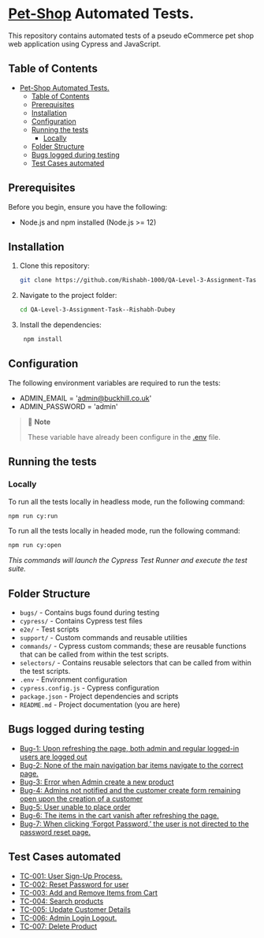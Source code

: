 
 
# [Pet-Shop](https://pet-shop.buckhill.com.hr/) Automated Tests.

This repository contains automated tests of a pseudo eCommerce pet shop web application using Cypress and JavaScript.

## Table of Contents

- [Pet-Shop Automated Tests.](#pet-shop-automated-tests)
  - [Table of Contents](#table-of-contents)
  - [Prerequisites](#prerequisites)
  - [Installation](#installation)
  - [Configuration](#configuration)
  - [Running the tests](#running-the-tests)
    - [Locally](#locally)
  - [Folder Structure](#folder-structure)
  - [Bugs logged during testing](#bugs-logged-during-testing)
  - [Test Cases automated](#test-cases-automated)

## Prerequisites

Before you begin, ensure you have the following:

- Node.js and npm installed (Node.js >= 12)

## Installation

1. Clone this repository:

   ```bash
   git clone https://github.com/Rishabh-1000/QA-Level-3-Assignment-Task--Rishabh-Dubey.git
   ```

2. Navigate to the project folder:

   ```bash
   cd QA-Level-3-Assignment-Task--Rishabh-Dubey
   ```

3. Install the dependencies:

   ```bash
    npm install
   ```

## Configuration

The following environment variables are required to run the tests:

- ADMIN_EMAIL = 'admin@buckhill.co.uk'
- ADMIN_PASSWORD = 'admin'

> 💬 **Note**
>
> These variable have already been configure in the [.env](.env) file.

## Running the tests

### Locally

To run all the tests locally in headless mode, run the following command:

```bash
npm run cy:run
```

To run all the tests locally in headed mode, run the following command:

```bash
npm run cy:open
```

_This commands will launch the Cypress Test Runner and execute the test suite._


## Folder Structure

- `bugs/` - Contains bugs found during testing
- `cypress/` - Contains Cypress test files
- `e2e/` - Test scripts
- `support/` - Custom commands and reusable utilities
- `commands/` - Cypress custom commands; these are reusable functions that can be called from within the test scripts.
- `selectors/` - Contains reusable selectors that can be called from within the test scripts.
- `.env` - Environment configuration
- `cypress.config.js` - Cypress configuration
- `package.json` - Project dependencies and scripts
- `README.md` - Project documentation (you are here)

## Bugs logged during testing

- [Bug-1: Upon refreshing the page, both admin and regular logged-in users are logged out](bugs/qa-1.md)
- [Bug-2: None of the main navigation bar items navigate to the correct page.](bugs/qa-2.md)
- [Bug-3: Error when Admin create a new product](bugs/qa-3.md)
- [Bug-4: Admins not notified and the customer create form remaining open upon the creation of a customer](bugs/qa-4.md)
- [Bug-5: User unable to place order](bugs/qa-5.md)
- [Bug-6: The items in the cart vanish after refreshing the page.](bugs/qa-6.md)
- [Bug-7: When clicking ‘Forgot Password,’ the user is not directed to the password reset page.](bugs/qa-7.md)

## Test Cases automated

- [TC-001: User Sign-Up Process.](https://github.com/Rishabh-1000/QA-Level-3-Assignment-Task--Rishabh-Dubey/issues/17)
- [TC-002: Reset Password for user](https://github.com/Rishabh-1000/QA-Level-3-Assignment-Task--Rishabh-Dubey/issues/18)
- [TC-003: Add and Remove Items from Cart](https://github.com/Rishabh-1000/QA-Level-3-Assignment-Task--Rishabh-Dubey/issues/19)
- [TC-004: Search products](https://github.com/Rishabh-1000/QA-Level-3-Assignment-Task--Rishabh-Dubey/issues/20)
- [TC-005: Update Customer Details](https://github.com/Rishabh-1000/QA-Level-3-Assignment-Task--Rishabh-Dubey/issues/21)
- [TC-006: Admin Login Logout.](https://github.com/Rishabh-1000/QA-Level-3-Assignment-Task--Rishabh-Dubey/issues/22)
- [TC-007: Delete Product](https://github.com/Rishabh-1000/QA-Level-3-Assignment-Task--Rishabh-Dubey/issues/23)

